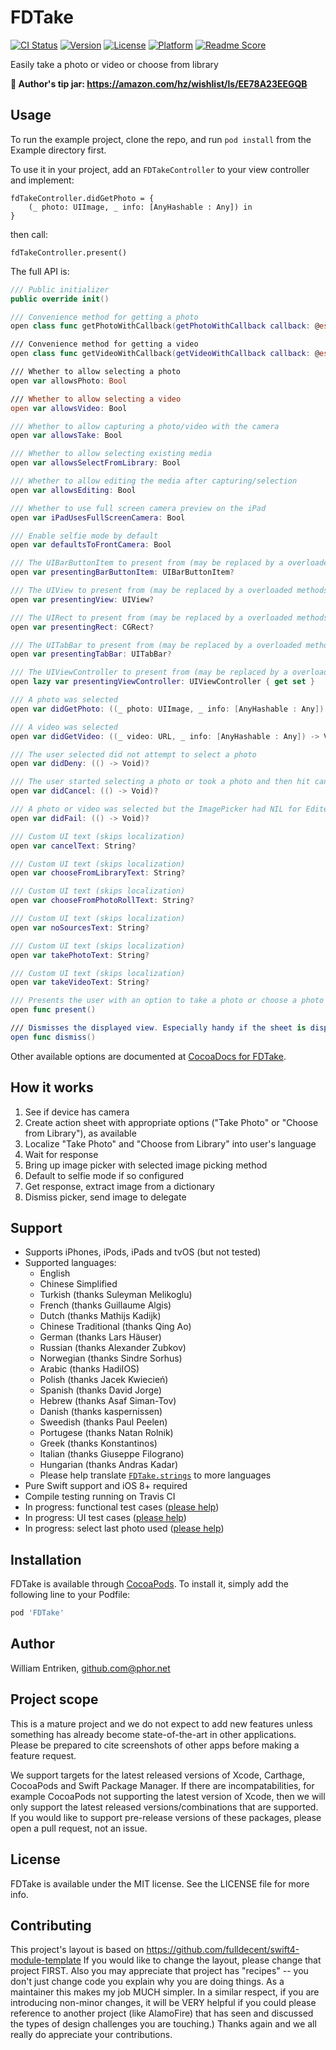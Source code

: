 # FDTake

[![CI Status](http://img.shields.io/travis/fulldecent/FDTake.svg?style=flat)](https://travis-ci.org/fulldecent/FDTake)
[![Version](https://img.shields.io/cocoapods/v/FDTake.svg?style=flat)](http://cocoapods.org/pods/FDTake)
[![License](https://img.shields.io/cocoapods/l/FDTake.svg?style=flat)](http://cocoapods.org/pods/FDTake)
[![Platform](https://img.shields.io/cocoapods/p/FDTake.svg?style=flat)](http://cocoapods.org/pods/FDTake)
[![Readme Score](http://readme-score-api.herokuapp.com/score.svg?url=fulldecent/FDTake)](http://clayallsopp.github.io/readme-score?url=fulldecent/FDTake)

Easily take a photo or video or choose from library

**:beer: Author's tip jar: https://amazon.com/hz/wishlist/ls/EE78A23EEGQB**

## Usage

To run the example project, clone the repo, and run `pod install` from the Example directory first.

To use it in your project, add an `FDTakeController` to your view controller and implement:

    fdTakeController.didGetPhoto = {
        (_ photo: UIImage, _ info: [AnyHashable : Any]) in
    }

then call:

    fdTakeController.present()

The full API is:

```swift
/// Public initializer
public override init()

/// Convenience method for getting a photo
open class func getPhotoWithCallback(getPhotoWithCallback callback: @escaping (_ photo: UIImage, _ info: [AnyHashable : Any]) -> Void) -> <<error type>>

/// Convenience method for getting a video
open class func getVideoWithCallback(getVideoWithCallback callback: @escaping (_ video: URL, _ info: [AnyHashable : Any]) -> Void)

/// Whether to allow selecting a photo
open var allowsPhoto: Bool

/// Whether to allow selecting a video
open var allowsVideo: Bool

/// Whether to allow capturing a photo/video with the camera
open var allowsTake: Bool

/// Whether to allow selecting existing media
open var allowsSelectFromLibrary: Bool

/// Whether to allow editing the media after capturing/selection
open var allowsEditing: Bool

/// Whether to use full screen camera preview on the iPad
open var iPadUsesFullScreenCamera: Bool

/// Enable selfie mode by default
open var defaultsToFrontCamera: Bool

/// The UIBarButtonItem to present from (may be replaced by a overloaded methods)
open var presentingBarButtonItem: UIBarButtonItem?

/// The UIView to present from (may be replaced by a overloaded methods)
open var presentingView: UIView?

/// The UIRect to present from (may be replaced by a overloaded methods)
open var presentingRect: CGRect?

/// The UITabBar to present from (may be replaced by a overloaded methods)
open var presentingTabBar: UITabBar?

/// The UIViewController to present from (may be replaced by a overloaded methods)
open lazy var presentingViewController: UIViewController { get set }

/// A photo was selected
open var didGetPhoto: ((_ photo: UIImage, _ info: [AnyHashable : Any]) -> Void)?

/// A video was selected
open var didGetVideo: ((_ video: URL, _ info: [AnyHashable : Any]) -> Void)?

/// The user selected did not attempt to select a photo
open var didDeny: (() -> Void)?

/// The user started selecting a photo or took a photo and then hit cancel
open var didCancel: (() -> Void)?

/// A photo or video was selected but the ImagePicker had NIL for EditedImage and OriginalImage
open var didFail: (() -> Void)?

/// Custom UI text (skips localization)
open var cancelText: String?

/// Custom UI text (skips localization)
open var chooseFromLibraryText: String?

/// Custom UI text (skips localization)
open var chooseFromPhotoRollText: String?

/// Custom UI text (skips localization)
open var noSourcesText: String?

/// Custom UI text (skips localization)
open var takePhotoText: String?

/// Custom UI text (skips localization)
open var takeVideoText: String?

/// Presents the user with an option to take a photo or choose a photo from the library
open func present()

/// Dismisses the displayed view. Especially handy if the sheet is displayed while suspending the app,
open func dismiss()
```

Other available options are documented at <a href="http://cocoadocs.org/docsets/FDTake/">CocoaDocs for FDTake</a>.


## How it works

 1. See if device has camera
 2. Create action sheet with appropriate options ("Take Photo" or "Choose from Library"), as available
 3. Localize "Take Photo" and "Choose from Library" into user's language
 4. Wait for response
 5. Bring up image picker with selected image picking method
 6. Default to selfie mode if so configured
 7. Get response, extract image from a dictionary
 8. Dismiss picker, send image to delegate


## Support

 * Supports iPhones, iPods, iPads and tvOS (but not tested)
 * Supported languages:
   - English
   - Chinese Simplified
   - Turkish (thanks Suleyman Melikoglu)
   - French (thanks Guillaume Algis)
   - Dutch (thanks Mathijs Kadijk)
   - Chinese Traditional (thanks Qing Ao)
   - German (thanks Lars Häuser)
   - Russian (thanks Alexander Zubkov)
   - Norwegian (thanks Sindre Sorhus)
   - Arabic (thanks HadiIOS)
   - Polish (thanks Jacek Kwiecień)
   - Spanish (thanks David Jorge)
   - Hebrew (thanks Asaf Siman-Tov)
   - Danish (thanks kaspernissen)
   - Sweedish (thanks Paul Peelen)
   - Portugese (thanks Natan Rolnik)
   - Greek (thanks Konstantinos)
   - Italian (thanks Giuseppe Filograno)
   - Hungarian (thanks Andras Kadar)
   - Please help translate <a href="https://github.com/fulldecent/FDTake/blob/master/FDTakeExample/en.lproj/FDTake.strings">`FDTake.strings`</a> to more languages
 * Pure Swift support and iOS 8+ required
 * Compile testing running on Travis CI
 * In progress: functional test cases ([please help](https://github.com/fulldecent/FDTake/issues/72))
 * In progress: UI test cases ([please help](https://github.com/fulldecent/FDTake/issues/72))
 * In progress: select last photo used ([please help](https://github.com/fulldecent/FDTake/issues/22))


## Installation

FDTake is available through [CocoaPods](http://cocoapods.org). To install
it, simply add the following line to your Podfile:

```ruby
pod 'FDTake'
```


## Author

William Entriken, github.com@phor.net

## Project scope

This is a mature project and we do not expect to add new features unless something has already become state-of-the-art in other applications. Please be prepared to cite screenshots of other apps before making a feature request.

We support targets for the latest released versions of Xcode, Carthage, CocoaPods and Swift Package Manager. If there are incompatabilities, for example CocoaPods not supporting the latest version of Xcode, then we will only support the latest released versions/combinations that are supported. If you would like to support pre-release versions of these packages, please open a pull request, not an issue.

## License

FDTake is available under the MIT license. See the LICENSE file for more info.

## Contributing

This project's layout is based on https://github.com/fulldecent/swift4-module-template If you would like to change the layout, please change that project FIRST. Also you may appreciate that project has "recipes" -- you don't just change code you explain why you are doing things. As a maintainer this makes my job MUCH simpler. In a similar respect, if you are introducing non-minor changes, it will be VERY helpful if you could please reference to another project (like AlamoFire) that has seen and discussed the types of design challenges you are touching.) Thanks again and we all really do appreciate your contributions.
